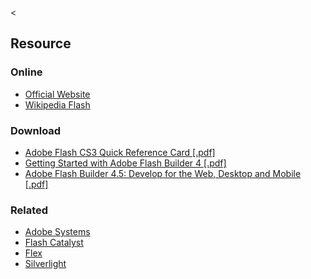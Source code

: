 &lt;

Resource
--------

### Online

-   [Official Website](http://www.adobe.com/products/flash/)
-   [Wikipedia Flash](http://en.wikipedia.org/wiki/Adobe_Flash)

### Download

-   [Adobe Flash CS3 Quick Reference Card \[.pdf\]](static/cs/flash-quick-reference-cs3.pdf)
-   [Getting Started with Adobe Flash Builder 4 \[.pdf\]](http://refcardz.dzone.com/refcardz/getting-started-adobe-flash)
-   [Adobe Flash Builder 4.5: Develop for the Web, Desktop and Mobile \[.pdf\]](http://refcardz.dzone.com/refcardz/adobe-flash-builder-45-develop)

### Related

-   [Adobe Systems](adobe.html "Adobe Systems Cheat Sheet")
-   [Flash Catalyst](flash-catalyst.html "Flash Catalyst Cheat Sheet")
-   [Flex](flex.html "Flex Cheat Sheet")
-   [Silverlight](silverlight.html "Silverlight Cheat Sheet")
